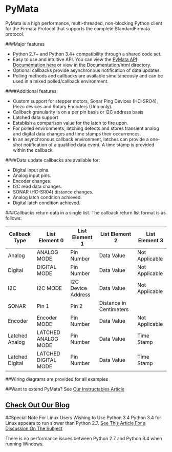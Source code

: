 PyMata
======
PyMata is a high performance, multi-threaded, non-blocking Python client for the Firmata Protocol that supports
the complete StandardFirmata protocol.


###Major features
* Python 2.7+ and Python 3.4+ compatibility through a shared code set.
* Easy to use and intuitive API. You can view the [PyMata API Documentation here](https://drive.google.com/uc?id=0B4Qt0LRbWv31eXFhd3Etb0VNclU&authuser=0) or view in the Documentation/html directory.
* Optional callbacks provide asynchronous notification of data updates.
* Polling methods and callbacks are available simultaneously and can be used in a mixed polled/callback environment.

####Additional features:
* Custom support for stepper motors, Sonar Ping Devices (HC-SRO4), Piezo devices and Rotary Encoders (Uno only).
* Callback granularity is on a per pin basis or I2C address basis
* Latched data support
* Establish a comparison value for the latch to fire upon.
* For polled environments, latching detects and stores transient analog and digital data changes and time stamps their occurrences.
* In an asynchronous callback environment, latches can provide a one-shot notification of a qualified data event. A time stamp is provided within the callback.

####Data update callbacks are available for:
* Digital input pins.
* Analog input pins.
* Encoder changes.
* I2C read data changes.
* SONAR (HC-SR04) distance changes.
* Analog latch condition achieved.
* Digital latch condition achieved.

    
###Callbacks return data in a single list. The callback return list format is as follows:

| Callback Type | List Element 0 | List Element 1 | List Element 2 | List Element 3 |
| ------------- | -------------- | -------------- | -------------- | -------------- |
| Analog| ANALOG MODE|Pin Number|Data Value|Not Applicable
| Digital|DIGITAL MODE|Pin Number|Data Value|Not Applicable
|I2C|I2C MODE|I2C Device Address|Data Value|Not Applicable
|SONAR|Pin 1|Pin 2|Distance in Centimeters
| Encoder|Encoder MODE|Pin Number|Data Value|Not Applicable
| Latched Analog| LATCHED ANALOG MODE|Pin Number|Data Value|Time Stamp
| Latched Digital|LATCHED DIGITAL MODE|Pin Number|Data Value|Time Stamp

##Wiring diagrams are provided for all examples

##Want to extend PyMata? See [Our Instructables Article](http://www.instructables.com/id/Going-Beyond-StandardFirmata-Adding-New-Device-Sup/)

[Check Out Our Blog](http://mryslab.blogspot.com/)
------------------


##Special Note For Linux Users Wishing to Use Python 3.4
Python 3.4 for Linux appears to run slower than Python 2.7.
[See This Article For a Discussion On The Subject](http://www.reddit.com/r/Python/comments/272bao/python_34_slow_compared_to_27_whats_your_mileage/)

There is no performance issues between Python 2.7 and Python 3.4 when running Windows.
